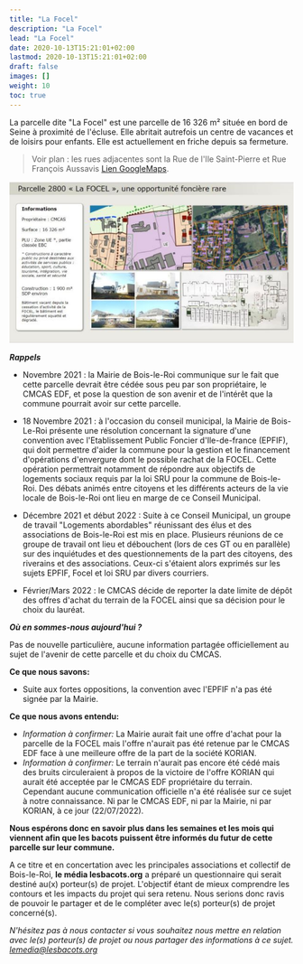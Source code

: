 ```yaml
---
title: "La Focel"
description: "La Focel"
lead: "La Focel"
date: 2020-10-13T15:21:01+02:00
lastmod: 2020-10-13T15:21:01+02:00
draft: false
images: []
weight: 10
toc: true
---
```


La parcelle dite "La Focel" est une parcelle de 16 326 m² située en bord de Seine à proximité de l'écluse.
Elle abritait autrefois un centre de vacances et de loisirs pour enfants. Elle est actuellement en friche depuis sa fermeture.

> Voir plan : les rues adjacentes sont la Rue de l'Ile Saint-Pierre et Rue François Aussavis [Lien GoogleMaps](https://goo.gl/maps/ZyMpQDTMEHB4kbga8).

![Description de la parcelle extraite du GT Logements abordables du 24/11/2021](images/GT_24112021_FOCEL.JPG "Description de la parcelle extraite du GT Logements abordables du 24/11/2021")

***Rappels***

- Novembre 2021 : la Mairie de Bois-le-Roi communique sur le fait que cette parcelle devrait être cédée sous peu par son propriétaire, le CMCAS EDF, et pose la question de son avenir et de l'intérêt que la commune pourrait avoir sur cette parcelle.

- 18 Novembre 2021 : à l'occasion du conseil municipal, la Mairie de Bois-Le-Roi présente une résolution concernant la signature d'une convention avec l'Etablissement Public Foncier d'Ile-de-france (EPFIF), qui doit permettre d'aider la commune pour la gestion et le financement d'opérations d'envergure dont le possible rachat de la FOCEL. Cette opération permettrait notamment de répondre aux objectifs de logements sociaux requis par la loi SRU pour la commune de Bois-le-Roi. Des débats animés entre citoyens et les différents acteurs de la vie locale de Bois-le-Roi ont lieu en marge de ce Conseil Municipal.

- Décembre 2021 et début 2022 : Suite à ce Conseil Municipal, un groupe de travail "Logements abordables" réunissant des élus et des associations de Bois-le-Roi est mis en place. Plusieurs réunions de ce groupe de travail ont lieu et débouchent (lors de ces GT ou en parallèle) sur des inquiétudes et des questionnements de la part des citoyens, des riverains et des associations. Ceux-ci s'étaient alors exprimés sur les sujets EPFIF, Focel et loi SRU par divers courriers.

- Février/Mars 2022 : le CMCAS décide de reporter la date limite de dépôt des offres d'achat du terrain de la FOCEL ainsi que sa décision pour le choix du lauréat.

***Où en sommes-nous aujourd'hui ?***

Pas de nouvelle particulière, aucune information partagée officiellement au sujet de l'avenir de cette parcelle et du choix du CMCAS.

**Ce que nous savons:**
- Suite aux fortes oppositions, la convention avec l'EPFIF n'a pas été signée par la Mairie.

**Ce que nous avons entendu:**
- *Information à confirmer:* La Mairie aurait fait une offre d'achat pour la parcelle de la FOCEL mais l'offre n'aurait pas été retenue par le CMCAS EDF face à une meilleure offre de la part de la société KORIAN. 
- *Information à confirmer:* Le terrain n'aurait pas encore été cédé mais des bruits circuleraient à propos de la victoire de l'offre KORIAN qui aurait été acceptée par le CMCAS EDF propriétaire du terrain. Cependant aucune communication officielle n'a été réalisée sur ce sujet à notre connaissance. Ni par le CMCAS EDF, ni par la Mairie, ni par KORIAN, à ce jour (22/07/2022).

**Nous espérons donc en savoir plus dans les semaines et les mois qui viennent afin que les bacots puissent être informés du futur de cette parcelle sur leur commune.**

A ce titre et en concertation avec les principales associations et collectif de Bois-le-Roi, **le média lesbacots.org** a préparé un questionnaire qui serait destiné au(x) porteur(s) de projet. L'objectif étant de mieux comprendre les contours et les impacts du projet qui sera retenu. Nous serions donc ravis de pouvoir le partager et de le compléter avec le(s) porteur(s) de projet concerné(s).

*N'hésitez pas à nous contacter si vous souhaitez nous mettre en relation avec le(s) porteur(s) de projet ou nous partager des informations à ce sujet. lemedia@lesbacots.org*
